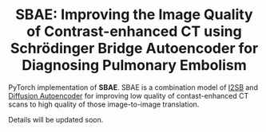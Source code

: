 <h1 align="center"> SBAE: Improving the Image Quality of Contrast-enhanced CT using Schrödinger Bridge Autoencoder for Diagnosing Pulmonary Embolism </h1>

PyTorch implementation of **SBAE**. SBAE is a combination model of [I2SB](https://github.com/NVlabs/I2SB) and [Diffusion Autoencoder](https://github.com/phizaz/diffae) for improving low quality of contast-enhanced CT scans to high quality of those image-to-image translation.

Details will be updated soon.
